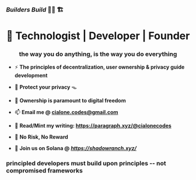 ### *Builders Build*  🏴‍☠️ 🏗️


<h1 align="center"> 💾 Technologist | Developer | Founder </h1>
<h3 align="center">the way you do anything, is the way you do everything</h3> 

- ⚡ **The principles of decentralization, user ownership & privacy guide development** 

- :ninja: **Protect your privacy** 🪤

- 💬 **Ownership is paramount to digital freedom**

- 📫 **Email me @ cialone.codes@gmail.com**

- 📄 **Read/Mint my writing: https://paragraph.xyz/@cialonecodes**
  
- :game_die: **No Risk, No Reward**

- :test_tube:   **Join us on Solana  @ *https://shadowranch.xyz/***

<h3 align="left">principled developers must build upon principles -- not compromised frameworks</h3>



